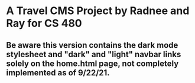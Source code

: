 # A Travel CMS Project by Radnee and Ray for CS 480

## Be aware this version contains the dark mode stylesheet and "dark" and "light" navbar links solely on the home.html page, not completely implemented as of 9/22/21.


